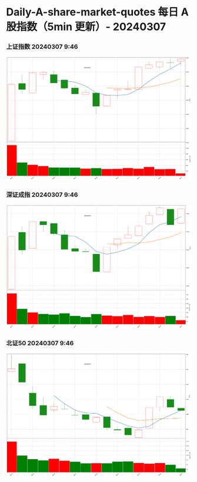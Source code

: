 
# Daily-A-share-market-quotes 每日 A 股指数（5min 更新）- 20240307

### 上证指数 20240307 9:46
![](./fig/2024/3/20240307-sh000001.png)

### 深证成指 20240307 9:46
![](./fig/2024/3/20240307-sz399001.png)

### 北证50 20240307 9:46
![](./fig/2024/3/20240307-bj899050.png)
